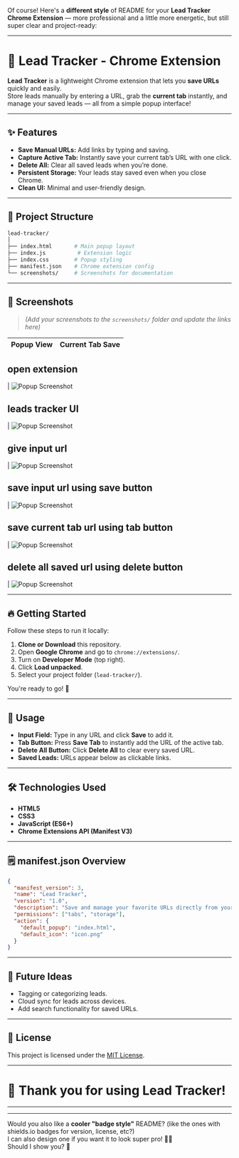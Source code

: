 


Of course! Here's a **different style** of README for your **Lead Tracker Chrome Extension** — more professional and a little more energetic, but still super clear and project-ready:

---

# 🚀 Lead Tracker - Chrome Extension

**Lead Tracker** is a lightweight Chrome extension that lets you **save URLs** quickly and easily.  
Store leads manually by entering a URL, grab the **current tab** instantly, and manage your saved leads — all from a simple popup interface!

---

## ✨ Features

- **Save Manual URLs:** Add links by typing and saving.
- **Capture Active Tab:** Instantly save your current tab’s URL with one click.
- **Delete All:** Clear all saved leads when you’re done.
- **Persistent Storage:** Your leads stay saved even when you close Chrome.
- **Clean UI:** Minimal and user-friendly design.

---

## 📂 Project Structure

```bash
lead-tracker/
│
├── index.html       # Main popup layout
├── index.js          # Extension logic
├── index.css        # Popup styling
├── manifest.json    # Chrome extension config
└── screenshots/     # Screenshots for documentation
```

---

## 📸 Screenshots

> *(Add your screenshots to the `screenshots/` folder and update the links here)*

| Popup View | Current Tab Save |
|:-----------|:-----------------|
## open extension
| ![Popup Screenshot](https://github.com/ravikishore23/Crome-extension-leads-track-projecter-/blob/main/assets/Screenshot%20(1).png) 
## leads tracker UI
| ![Popup Screenshot](https://github.com/ravikishore23/Crome-extension-leads-track-projecter-/blob/main/assets/Screenshot%20(2).png) 
## give input url
| ![Popup Screenshot](https://github.com/ravikishore23/Crome-extension-leads-track-projecter-/blob/main/assets/Screenshot%20(3).png) 
## save input url using save button
| ![Popup Screenshot](https://github.com/ravikishore23/Crome-extension-leads-track-projecter-/blob/main/assets/Screenshot%20(4).png) 
## save current tab url using tab button
| ![Popup Screenshot](https://github.com/ravikishore23/Crome-extension-leads-track-projecter-/blob/main/assets/Screenshot%20(5).png) 
## delete all saved url using delete button
| ![Popup Screenshot](https://github.com/ravikishore23/Crome-extension-leads-track-projecter-/blob/main/assets/Screenshot%20(6).png) 

---

## 🔥 Getting Started

Follow these steps to run it locally:

1. **Clone or Download** this repository.
2. Open **Google Chrome** and go to `chrome://extensions/`.
3. Turn on **Developer Mode** (top right).
4. Click **Load unpacked**.
5. Select your project folder (`lead-tracker/`).

You're ready to go! 🎉

---

## 🧩 Usage

- **Input Field:** Type in any URL and click **Save** to add it.
- **Tab Button:** Press **Save Tab** to instantly add the URL of the active tab.
- **Delete All Button:** Click **Delete All** to clear every saved URL.
- **Saved Leads:** URLs appear below as clickable links.

---

## 🛠️ Technologies Used

- **HTML5**
- **CSS3**
- **JavaScript (ES6+)**
- **Chrome Extensions API (Manifest V3)**

---

## 🗒️ manifest.json Overview

```json
{
  "manifest_version": 3,
  "name": "Lead Tracker",
  "version": "1.0",
  "description": "Save and manage your favorite URLs directly from your browser.",
  "permissions": ["tabs", "storage"],
  "action": {
    "default_popup": "index.html",
    "default_icon": "icon.png"
  }
}
```

---

## 🎯 Future Ideas

- Tagging or categorizing leads.
- Cloud sync for leads across devices.
- Add search functionality for saved URLs.

---

## 📄 License

This project is licensed under the [MIT License](LICENSE).

---

# 🎉 Thank you for using Lead Tracker!

---

---
  
Would you also like a **cooler "badge style"** README? (like the ones with shields.io badges for version, license, etc?)  
I can also design one if you want it to look super pro! 🚀🎨  
Should I show you? 🎯
